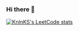 ### Hi there 👋

[![KnlnKS's LeetCode stats](https://leetcode-stats-six.vercel.app/?username=gadaveS&theme=dark)](https://github.com/KnlnKS/leetcode-stats)

<!--
**Gadave/Gadave** is a ✨ _special_ ✨ repository because its `README.md` (this file) appears on your GitHub profile.

Here are some ideas to get you started:

- 🔭 I’m currently working on ...
- 🌱 I’m currently learning ...
- 👯 I’m looking to collaborate on ...
- 🤔 I’m looking for help with ...
- 💬 Ask me about ...
- 📫 How to reach me: ...
- 😄 Pronouns: ...
- ⚡ Fun fact: ...
-->
